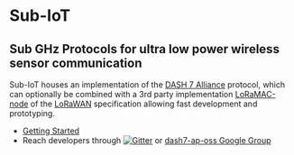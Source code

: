 # Sub-IoT

## Sub GHz Protocols for ultra low power wireless sensor communication

Sub-IoT houses an implementation of the [DASH 7 Alliance](http://www.dash7-alliance.org) protocol, which can optionally be combined with a 3rd party implementation [LoRaMAC-node](https://github.com/Lora-net/LoRaMac-node) of the [LoRaWAN](https://lora-alliance.org/about) specification allowing fast development and prototyping.

- [Getting Started](https://sub-iot.github.io/Sub-IoT-Stack/docs/home)
- Reach developers through [![Gitter](https://badges.gitter.im/Sub-IoT/community.svg)](https://gitter.im/Sub-IoT/community?utm_source=badge&utm_medium=badge&utm_campaign=pr-badge) or [dash7-ap-oss Google Group](https://groups.google.com/forum/#!forum/dash7-ap-oss)
